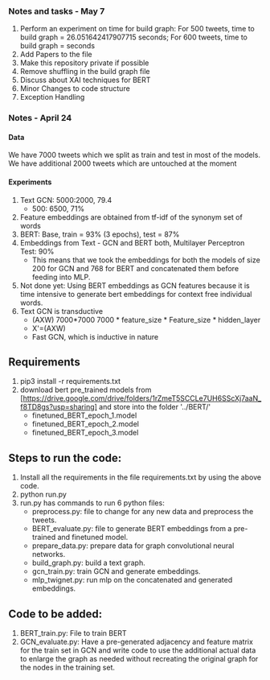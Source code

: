 ### Notes and tasks - May 7
1. Perform an experiment on time for build graph: For 500 tweets, time to build graph = 26.051642417907715 seconds; For 600 tweets, time to build graph =  seconds 
2. Add Papers to the file
3. Make this repository private if possible
4. Remove shuffling in the build graph file
5. Discuss about XAI techniques for BERT
6. Minor Changes to code structure
7. Exception Handling
### Notes - April 24
#### Data
We have 7000 tweets which we split as train and test in most of the models. We have additional 2000 tweets which are untouched at the moment
#### Experiments
1. Text GCN: 5000:2000, 79.4 
	- 500: 6500, 71% 
2. Feature embeddings are obtained from tf-idf of the synonym set of words
3. BERT: Base, train = 93% (3 epochs), test = 87%
4. Embeddings from Text - GCN and BERT both, Multilayer Perceptron Test: 90%
	- This means that we took the embeddings for both the models of size 200 for GCN and 768 for BERT and concatenated them before feeding into MLP.
5. Not done yet: Using BERT embeddings as GCN features because it is time intensive to generate bert embeddings for context free individual words.
6. Text GCN is transductive
	- (AXW) 7000*7000 7000 * feature_size * Feature_size * hidden_layer
	- X'=(AXW)
	- Fast GCN, which is inductive in nature

## Requirements
1. pip3 install -r requirements.txt
2. download bert pre_trained models from [https://drive.google.com/drive/folders/1rZmeT5SCCLe7UH6SScXj7aaN_f8TD8gs?usp=sharing] and store into the folder '../BERT/'
	- finetuned_BERT_epoch_1.model
	- finetuned_BERT_epoch_2.model
	- finetuned_BERT_epoch_3.model

## Steps to run the code:
1. Install all the requirements in the file requirements.txt by using the above code.
2. python run.py
3. run.py has commands to run 6 python files:
	- preprocess.py: file to change for any new data and preprocess the tweets.
	- BERT_evaluate.py: file to generate BERT embeddings from a pre-trained and finetuned model.
	- prepare_data.py: prepare data for graph convolutional neural networks.
	- build_graph.py: build a text graph.
	- gcn_train.py: train GCN and generate embeddings.
	- mlp_twignet.py: run mlp on the concatenated and generated embeddings.

## Code to be added:
1. BERT_train.py: File to train BERT
2. GCN_evaluate.py: Have a pre-generated adjacency and feature matrix for the train set in GCN and write code to use the additional actual data to enlarge the graph as needed without recreating the original graph for the nodes in the training set. 
	
